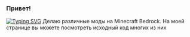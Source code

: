 ### Привет!
[![Typing SVG](https://readme-typing-svg.herokuapp.com?color=%2336BCF7&lines=Я+разработчик+нескольких+модов)](https://git.io/typing-svg)
Делаю различные моды на Minecraft Bedrock.
На моей странице вы можете посмотреть исходный код многих из них
<!--
**Artem0n4/Artem0n4** is a ✨ _special_ ✨ repository because its `README.md` (this file) appears on your GitHub profile.

Here are some ideas to get you started:

- 🔭 I’m currently working on ...
- 🌱 I’m currently learning ...
- 👯 I’m looking to collaborate on ...
- 🤔 I’m looking for help with ...
- 💬 Ask me about ...
- 📫 How to reach me: ...
- 😄 Pronouns: ...
- ⚡ Fun fact: ...
-->
